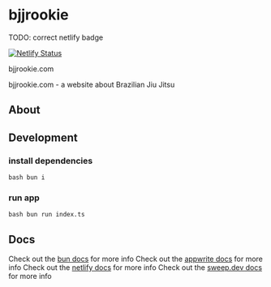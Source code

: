 # bjjrookie

TODO: correct netlify badge

[![Netlify Status](https://api.netlify.com/api/v1/badges/0e2b6b9a-5b0b-4b9c-8b0d-5b6b6b6b6b6b/deploy-status)](https://app.netlify.com/sites/bjjrookie/deploys)

bjjrookie.com

bjjrookie.com - a website about Brazilian Jiu Jitsu

## About

## Development

### install dependencies

```bash bun i```

### run app

```bash bun run index.ts```

## Docs

Check out the [bun docs](https://bun.red) for more info
Check out the [appwrite docs](https://appwrite.io) for more info
Check out the [netlify docs](https://netlify.com) for more info
Check out the [sweep.dev docs](https://sweep.dev) for more info
